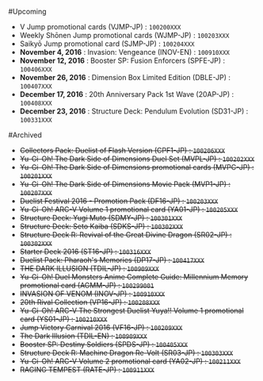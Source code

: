 #Upcoming
- V Jump promotional cards (VJMP-JP) : `100200XXX`  
- Weekly Shōnen Jump promotional cards (WJMP-JP) : `100203XXX`  
- Saikyō Jump promotional card (SJMP-JP) : `100204XXX`  
- **November 4, 2016**  : Invasion: Vengeance (INOV-EN) : `100910XXX`  
- **November 12, 2016**  : Booster SP: Fusion Enforcers (SPFE-JP) : `100406XXX`  
- **November 26, 2016**  : Dimension Box Limited Edition (DBLE-JP) : `100407XXX`  
- **December 17, 2016**  : 20th Anniversary Pack 1st Wave (20AP-JP) : `100408XXX`  
- **December 23, 2016**  : Structure Deck: Pendulum Evolution (SD31-JP) : `100331XXX`  

#Archived
- ~~Collectors Pack: Duelist of Flash Version (CPF1-JP) : `100206XXX`~~  
- ~~Yu-Gi-Oh! The Dark Side of Dimensions Duel Set (MVPL-JP) : `100202XXX`~~  
- ~~Yu-Gi-Oh! The Dark Side of Dimensions promotional cards (MVPC-JP) : `100201XXX`~~  
- ~~Yu-Gi-Oh! The Dark Side of Dimensions Movie Pack (MVP1-JP) : `100207XXX`~~  
- ~~Duelist Festival 2016 - Promotion Pack (DF16-JP) : `100203XXX`~~  
- ~~Yu-Gi-Oh! ARC-V Volume 1 promotional card (YA01-JP) : `100205XXX`~~  
- ~~Structure Deck: Yugi Muto (SDMY-JP) : `100301XXX`~~  
- ~~Structure Deck: Seto Kaiba (SDKS-JP) : `100302XXX`~~  
- ~~Structure Deck R: Revival of the Great Divine Dragon (SR02-JP) : `100302XXX`~~  
- ~~Starter Deck 2016 (ST16-JP) : `100316XXX`~~  
- ~~Duelist Pack: Pharaoh's Memories (DP17-JP) : `100417XXX`~~  
- ~~THE DARK ILLUSION (TDIL-JP) : `100909XXX`~~  
- ~~Yu-Gi-Oh! Duel Monsters Anime Complete Guide: Millennium Memory promotional card (AGMM-JP) : `100299001`~~  
- ~~INVASION OF VENOM (INOV-JP) : `100910XXX`~~  
- ~~20th Rival Collection (VP16-JP) : `100208XXX`~~  
- ~~Yu-Gi-Oh! ARC-V The Strongest Duelist Yuya!! Volume 1 promotional card (YS01-JP) : `100210XXX`~~  
- ~~Jump Victory Carnival 2016 (VF16-JP) : `100209XXX`~~  
- ~~The Dark Illusion (TDIL-EN) : `100909XXX`~~  
- ~~Booster SP: Destiny Soldiers (SPDS-JP) : `100405XXX`~~  
- ~~Structure Deck R: Machine Dragon Re-Volt (SR03-JP) : `100303XXX`~~  
- ~~Yu-Gi-Oh! ARC-V Volume 2 promotional card (YA02-JP) : `100211XXX`~~  
- ~~RAGING TEMPEST (RATE-JP) : `100911XXX`~~  
